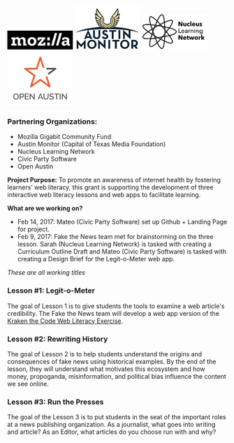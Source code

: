 <img src="images/mozilla.png" width="150" alt="Mozilla Gigabit Logo"/>

<img src="images/Austin-monitor-logo.png" width="150" alt="Austin Monitor Logo"/>
<img src="images/nucleus.jpeg" width="150" alt="Nucleus Learning Network Logo"/>
<img src="images/OpenAustin.png" width="150" alt="Open Austin Logo"/>

### Partnering Organizations:

- Mozilla Gigabit Community Fund
- Austin Monitor (Capital of Texas Media Foundation)
- Nucleus Learning Network
- Civic Party Software
- Open Austin

**Project Purpose:** To promote an awareness of internet health by fostering learners’ web literacy, this grant is supporting the development of three interactive web literacy lessons and web apps to facilitate learning.

**What are we working on?**

- Feb 14, 2017: Mateo (Civic Party Software) set up Github + Landing Page for project.
- Feb 9, 2017: Fake the News team met for brainstorming on the three lesson. Sarah (Nucleus Learning Network) is tasked with creating a Curriculum Outline Draft and Mateo (Civic Party Software) is tasked with creating a Design Brief for the Legit-o-Meter web app.

_These are all working titles_

### Lesson #1: Legit-o-Meter

The goal of Lesson 1 is to give students the tools to examine a web article's credibility. The Fake the News team will develop a web app version of the [Kraken the Code Web Literacy Exercise](https://mozilla.github.io/webmaker-curriculum/WebLiteracyBasics-I/session01-kraken.html).

### Lesson #2: Rewriting History

The goal of Lesson 2 is to help students understand the origins and consequences of fake news using historical examples. By the end of the lesson, they will understand what motivates this ecosystem and how money, propoganda, misinformation, and political bias influence the content we see online.

### Lesson #3: Run the Presses

The goal of the Lesson 3 is to put students in the seat of the important roles at a news publishing organization. As a journalist, what goes into writing and article? As an Editor, what articles do you choose run with and why?
